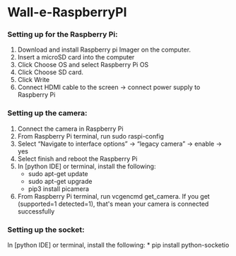 # Wall-e-RaspberryPI

### Setting up for the Raspberry Pi: ###
1. Download and install Raspberry pi Imager on the computer.
2. Insert a microSD card into the computer
3. Click Choose OS and select Raspberry Pi OS
4. Click Choose SD card.
5. Click Write
6. Connect HDMI cable to the screen →  connect power supply to Raspberry Pi

### Setting up the camera: ###
1. Connect the camera in Raspberry Pi
2. From Raspberry Pi terminal, run sudo raspi-config
3. Select “Navigate to interface options” → “legacy camera” → enable → yes
4. Select finish and reboot the Raspberry Pi
5. In [python IDE] or terminal, install the following: 
    * sudo apt-get update
    * sudo apt-get upgrade
    * pip3 install picamera
6. From Raspberry Pi terminal, run vcgencmd get_camera. If you get (supported=1 detected=1), that's mean your camera is connected successfully

### Setting up the socket: ###
In [python IDE] or terminal, install the following:
    * pip install python-socketio


